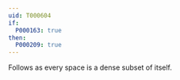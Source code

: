 ```yaml
---
uid: T000604
if:
  P000163: true
then:
  P000209: true
---
```


Follows as every space is a dense subset of itself.
